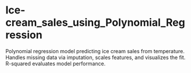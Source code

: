 # Ice-cream_sales_using_Polynomial_Regression
Polynomial regression model predicting ice cream sales from temperature.  Handles missing data via imputation, scales features, and visualizes the fit.  R-squared evaluates model performance.
